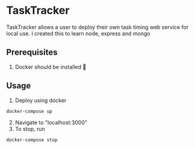 # TaskTracker
TaskTracker allows a user to deploy their own task timing web service for local use.
I created this to learn node, express and mongo

## Prerequisites
1. Docker should be installed :whale:

## Usage
1. Deploy using docker
```bash
docker-compose up
```
2. Navigate to "localhost:3000"
3. To stop, run
```bash
docker-compose stop
```

